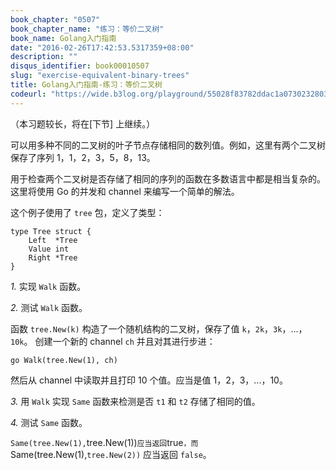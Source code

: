 ```yaml
---
book_chapter: "0507"
book_chapter_name: "练习：等价二叉树"
book_name: Golang入门指南
date: "2016-02-26T17:42:53.5317359+08:00"
description: ""
disqus_identifier: book00010507
slug: "exercise-equivalent-binary-trees"
title: Golang入门指南-练习：等价二叉树
codeurl: "https://wide.b3log.org/playground/55028f83782ddac1a073023280326a00.go"
---
```


（本习题较长，将在[下节] 上继续。）

可以用多种不同的二叉树的叶子节点存储相同的数列值。例如，这里有两个二叉树保存了序列 1，1，2，3，5，8，13。


用于检查两个二叉树是否存储了相同的序列的函数在多数语言中都是相当复杂的。这里将使用 Go 的并发和 channel 来编写一个简单的解法。

这个例子使用了 `tree` 包，定义了类型：

	type Tree struct {
		Left  *Tree
		Value int
		Right *Tree
	}



*1.* 实现 `Walk` 函数。

*2.* 测试 `Walk` 函数。

函数 `tree.New(k)` 构造了一个随机结构的二叉树，保存了值 `k`，`2k`，`3k`，...，`10k`。
创建一个新的 channel `ch` 并且对其进行步进：

    go Walk(tree.New(1), ch)

然后从 channel 中读取并且打印 10 个值。应当是值 1，2，3，...，10。
    
*3.* 用 `Walk` 实现 `Same` 函数来检测是否 `t1` 和 `t2` 存储了相同的值。

*4.* 测试 `Same` 函数。

`Same(tree.New(1),`tree.New(1))` 应当返回 `true`，而 `Same(tree.New(1),`tree.New(2))` 应当返回 `false`。

<!-- ```go
package main

import "golang.org/x/tour/tree"

// Walk 步进 tree t 将所有的值从 tree 发送到 channel ch。
func Walk(t *tree.Tree, ch chan int)

// Same 检测树 t1 和 t2 是否含有相同的值。
func Same(t1, t2 *tree.Tree) bool

func main() {
}

``` -->

